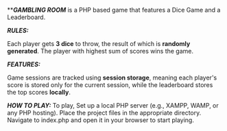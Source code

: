 *****GAMBLING ROOM*** is a PHP based game that features a Dice Game and a Leaderboard.

***RULES:***

Each player gets **3 dice** to throw, the result of which is **randomly generated**. The player with highest sum of scores wins the game.

***FEATURES:***

Game sessions are tracked using **session storage**, meaning each player's score is stored only for the current session, while the leaderboard stores the top scores **locally**.


***HOW TO PLAY:***
To play, Set up a local PHP server (e.g., XAMPP, WAMP, or any PHP hosting). Place the project files in the appropriate directory. Navigate to index.php and open it in your browser to start playing.
